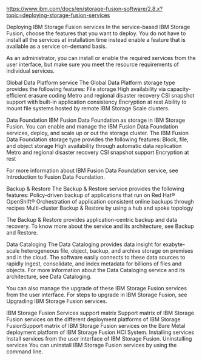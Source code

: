 https://www.ibm.com/docs/en/storage-fusion-software/2.8.x?topic=deploying-storage-fusion-services



Deploying IBM Storage Fusion services
In the service-based 
IBM Storage Fusion, choose the
features that you want to deploy. You do not have to install all the services at installation time
instead enable a feature that is available as a service on-demand basis.

As an administrator, you can install or enable the required services from the user interface, but
make sure you meet the resource requirements of individual services. 

Global Data Platform service
The Global Data Platform storage type provides the
following features: 
File storage
High availability via capacity-efficient erasure coding
Metro and regional disaster recovery
CSI snapshot support with built-in application consistency
Encryption at rest
Ability to mount file systems hosted by remote IBM Storage Scale clusters.




Data Foundation
IBM Fusion Data Foundation as storage in IBM Storage Fusion. You can enable and manage the IBM Fusion Data Foundation services, deploy, and scale up or out
the storage cluster. The IBM Fusion Data Foundation storage
type provides the following features: 
Block, file, and object storage
High availability through automatic data replication
Metro and regional disaster recovery
CSI snapshot support
Encryption at rest

For more information about IBM Fusion Data Foundation
service, see Introduction to Fusion Data Foundation.


Backup & Restore
The Backup & Restore service provides the following
features: 
Policy-driven backup of applications that run on Red Hat®
OpenShift®
Orchestration of application consistent online backups through recipes
Multi-cluster Backup & Restore by using a hub and
spoke topology

The Backup & Restore provides application-centric
backup and data recovery. To know more about the service and its architecture, see Backup and Restore.


Data Cataloging
The Data Cataloging provides data insight for
exabyte-scale heterogeneous file, object, backup, and archive storage on premises and in the cloud.
The software easily connects to these data sources to rapidly ingest, consolidate, and index
metadata for billions of files and objects. For more information about the Data Cataloging service and its architecture, see Data Cataloging.

You can also manage the upgrade of these IBM Storage Fusion services from the user interface. For steps to upgrade in
IBM Storage Fusion, see Upgrading IBM Storage Fusion services.




IBM Storage Fusion Services support matrix
Support matrix of IBM Storage Fusion services on the different deployment platforms of IBM Storage FusionSupport matrix of IBM Storage Fusion services on the Bare Metal deployment platform of IBM Storage Fusion HCI System.
Installing services
Install services from the user interface of IBM Storage Fusion. 
Uninstalling services
You can uninstall IBM Storage Fusion services by using the command line.






